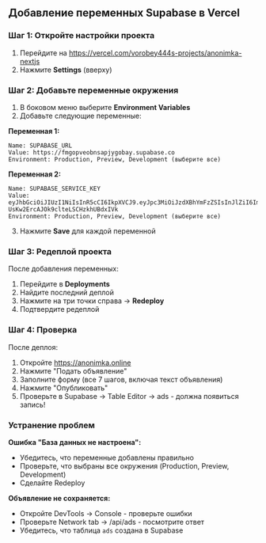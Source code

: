 ## Добавление переменных Supabase в Vercel

### Шаг 1: Откройте настройки проекта
1. Перейдите на https://vercel.com/vorobey444s-projects/anonimka-nextjs
2. Нажмите **Settings** (вверху)

### Шаг 2: Добавьте переменные окружения
1. В боковом меню выберите **Environment Variables**
2. Добавьте следующие переменные:

**Переменная 1:**
```
Name: SUPABASE_URL
Value: https://fmgopveobnsapjygobay.supabase.co
Environment: Production, Preview, Development (выберите все)
```

**Переменная 2:**
```
Name: SUPABASE_SERVICE_KEY
Value: eyJhbGciOiJIUzI1NiIsInR5cCI6IkpXVCJ9.eyJpc3MiOiJzdXBhYmFzZSIsInJlZiI6ImZtZ29wdmVvYm5zYXBqeWdvYmF5Iiwicm9sZSI6InNlcnZpY2Vfcm9sZSIsImlhdCI6MTc2MTU3ODk4MSwiZXhwIjoyMDc3MTU0OTgxfQ.eUjlCFG4lIs-UsKw2ErcAJOk9clteLSCHzkhUBdxIVk
Environment: Production, Preview, Development (выберите все)
```

3. Нажмите **Save** для каждой переменной

### Шаг 3: Редеплой проекта
После добавления переменных:
1. Перейдите в **Deployments**
2. Найдите последний деплой
3. Нажмите на три точки справа → **Redeploy**
4. Подтвердите редеплой

### Шаг 4: Проверка
После деплоя:
1. Откройте https://anonimka.online
2. Нажмите "Подать объявление"
3. Заполните форму (все 7 шагов, включая текст объявления)
4. Нажмите "Опубликовать"
5. Проверьте в Supabase → Table Editor → ads - должна появиться запись!

### Устранение проблем

**Ошибка "База данных не настроена":**
- Убедитесь, что переменные добавлены правильно
- Проверьте, что выбраны все окружения (Production, Preview, Development)
- Сделайте Redeploy

**Объявление не сохраняется:**
- Откройте DevTools → Console - проверьте ошибки
- Проверьте Network tab → /api/ads - посмотрите ответ
- Убедитесь, что таблица `ads` создана в Supabase
